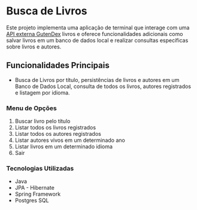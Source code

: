 
# Busca de Livros


Este projeto implementa uma aplicação de terminal que interage com uma [API externa GutenDex](https://gutendex.com) livros e oferece funcionalidades adicionais como salvar livros em um banco de dados local e realizar consultas específicas sobre livros e autores.

## Funcionalidades Principais
* Busca de Livros por título, persistências de livros e autores em um Banco de Dados Local, consulta de todos os livros, autores registrados e listagem por idioma.

### Menu de Opções
1. Buscar livro pelo título
2. Listar todos os livros registrados
3.   Listar todos os autores registrados
4. Listar autores vivos em um determinado ano
5.  Listar livros em um determinado idioma
6.  Sair

### Tecnologias Utilizadas
* Java
* JPA - Hibernate 
* Spring Framework
* Postgres SQL 
